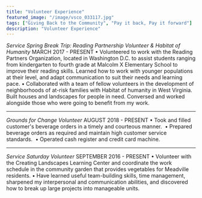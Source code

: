 ```yaml
---
title: "Volunteer Experience"
featured_image: "/image/vsco_033117.jpg"
tags: ["Giving Back to the Community", "Pay it back, Pay it forward"]
description: "Volunteer Experience"
---
```


_Service Spring Break Trip: Reading Partnership Volunteer & Habitat of Humanity_
MARCH 2017 - PRESENT
• Volunteered to work with the Reading Partners Organization, located in Washington D.C. to assist students ranging from kindergarten to fourth grade at Malcolm X Elementary School to improve their reading skills. Learned how to work with younger populations at their level, and adapt communication to suit their needs and learning pace.
• Collaborated with a team of fellow volunteers in the development of neighborhoods of at-risk families with Habitat of humanity in West Virginia. Built houses and landscapes for people in need. Conversed and worked alongside those who were going to benefit from my work.

---
_Grounds for Change Volunteer_
AUGUST 2018 - PRESENT
• Took and filled customer's beverage orders in a timely and courteous manner. 
• Prepared beverage orders as required and maintain high customer service standards. 
• Operated cash register and credit card machine.

---
_Service Saturday Volunteer_
SEPTEMBER 2016 - PRESENT
• Volunteer with the Creating Landscapes Learning Center and coordinate the work schedule in the community garden that provides vegetables for Meadville residents.
• Have learned useful team-building skills, time management, sharpened my interpersonal and communication abilities, and discovered how to break up large projects into manageable units.
